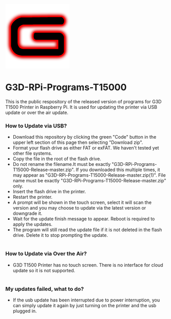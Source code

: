 ![G3D logo](documentation/images/g3d_logo.png)

# G3D-RPi-Programs-T15000
This is the public respository of the released version of programs 
for G3D T1500 Printer in Raspberry Pi. It is used for updating the
printer via USB update or over the air update.

### How to Update via USB?

* Download this repository by clicking the green "Code" button in the upper left
section of this page then selecting "Download zip".
* Format your flash drive as either FAT or exFAT. We haven't tested yet other file systems.
* Copy the file in the root of the flash drive. 
* Do not rename the filename.It must be exactly "G3D-RPi-Programs-T15000-Release-master.zip". If you downloaded this multiple times,
it may appear as "G3D-RPi-Programs-T15000-Release-master.zip(1)". File name must be exactly "G3D-RPi-Programs-T15000-Release-master.zip" only.
* Insert the flash drive in the printer.
* Restart the printer.
* A prompt will be shown in the touch screen, select it will scan the version and you may choose to update via the latest version or downgrade it.
* Wait for the update finish message to appear. Reboot is required to apply the updates.
* The program will still read the update file if it is not deleted in the flash drive. Delete it to stop prompting the update.

#

### How to Update via Over the Air?

* G3D T1500 Printer has no touch screen. There is no interface for cloud update so it is not supported.
#

### My updates failed, what to do?

* If the usb update has been interrupted due to power interruption, 
you can simply update it again by just turning on the printer and the usb plugged in.
